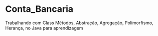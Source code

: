 # Conta_Bancaria
Trabalhando com Class Métodos, Abstração, Agregação, Polimorfismo, Herança, no Java  para aprendizagem
